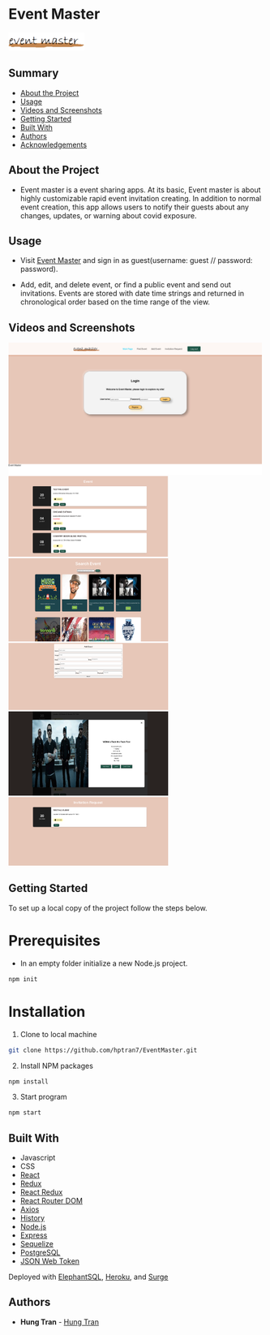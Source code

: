 <h1> Event Master </h1>

<img src="./images/logo4.png" width="150" alt="BujoToGo logo" />

<h2> Summary </h2>

- [About the Project](#about-the-project)
- [Usage](#usage)
- [Videos and Screenshots](#videos-and-screenshots)
- [Getting Started](#getting-started)
- [Built With](#built-with)
- [Authors](#authors)
- [Acknowledgements](#acknowledgements)

## About the Project

- Event master is a event sharing apps. At its basic, Event master is about highly customizable rapid event invitation creating. In addition to normal event creation, this app allows users to notify their guests about any changes, updates, or warning about covid exposure.

## Usage

- Visit [Event Master](http://event-master-dc.surge.sh/) and sign in as guest(username: guest // password: password).

- Add, edit, and delete event, or find a public event and send out invitations. Events are stored with date time strings and returned in chronological order based on the time range of the view.

## Videos and Screenshots

<img src="./images/login.png" alt="Login page" width="500" />
<img src="./images/main.png" alt="Main Page" width="315" />
<img src="./images/api.png" alt="Public event search" width="315" />
<img src="./images/addEvent.png" alt="Event create" width="315" />
<img src="./images/eventdetail.png" alt="Event detail" width="315" />
<img src="./images/invitation.png" alt="Invitation request" width="315" />

## Getting Started

To set up a local copy of the project follow the steps below.

# Prerequisites

- In an empty folder initialize a new Node.js project.

```sh
npm init
```

# Installation

1. Clone to local machine

```sh
git clone https://github.com/hptran7/EventMaster.git
```

2. Install NPM packages

```sh
npm install
```

3. Start program

```sh
npm start
```

## Built With

- Javascript
- CSS
- [React](https://reactjs.org/)
- [Redux](https://redux.js.org/)
- [React Redux](https://react-redux.js.org/)
- [React Router DOM](https://reactrouter.com/web/guides/quick-start)
- [Axios](https://github.com/axios/axios)
- [History](https://www.npmjs.com/package/history)
- [Node.js](https://nodejs.org/en/)
- [Express](https://expressjs.com/)
- [Sequelize](https://sequelize.org/)
- [PostgreSQL](https://www.postgresql.org/)
- [JSON Web Token](https://www.npmjs.com/package/jsonwebtoken)

Deployed with [ElephantSQL](https://www.elephantsql.com/), [Heroku](https://www.heroku.com/home), and [Surge](https://surge.sh/)

## Authors

- **Hung Tran** - [Hung Tran](https://github.com/hptran7)

